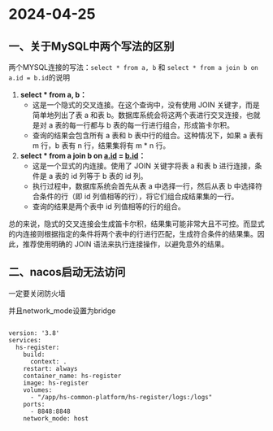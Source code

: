 # 2024-04-25

## 一、关于MySQL中两个写法的区别

两个MYSQL连接的写法：`select * from a, b` 和 `select * from a join b on a.id = b.id`的说明

1. **select \* from a, b：**
   - 这是一个隐式的交叉连接。在这个查询中，没有使用 JOIN 关键字，而是简单地列出了表 a 和表 b。数据库系统会将这两个表进行交叉连接，也就是对 a 表的每一行都与 b 表的每一行进行组合，形成笛卡尔积。
   - 查询的结果会包含所有 a 表和 b 表中行的组合。这种情况下，如果 a 表有 m 行，b 表有 n 行，结果集将有 m * n 行。
2. **select \* from a join b on [a.id](http://a.id/) = [b.id](http://b.id/)：**
   - 这是一个显式的内连接。使用了 JOIN 关键字将表 a 和表 b 进行连接，条件是 a 表的 id 列等于 b 表的 id 列。
   - 执行过程中，数据库系统会首先从表 a 中选择一行，然后从表 b 中选择符合条件的行（即 id 列值相等的行），将它们组合成结果集的一行。
   - 查询的结果是两个表中 id 列值相等的行的组合。

总的来说，隐式的交叉连接会生成笛卡尔积，结果集可能非常大且不可控。而显式的内连接则根据指定的条件将两个表中的行进行匹配，生成符合条件的结果集。因此，推荐使用明确的 JOIN 语法来执行连接操作，以避免意外的结果。



## 二、nacos启动无法访问

一定要关闭防火墙

并且network_mode设置为bridge

```

version: '3.8'
services:
  hs-register:
    build:
      context: .
    restart: always
    container_name: hs-register
    image: hs-register
    volumes:
      - "/app/hs-common-platform/hs-register/logs:/logs"
    ports:
      - 8848:8848
    network_mode: host

```

